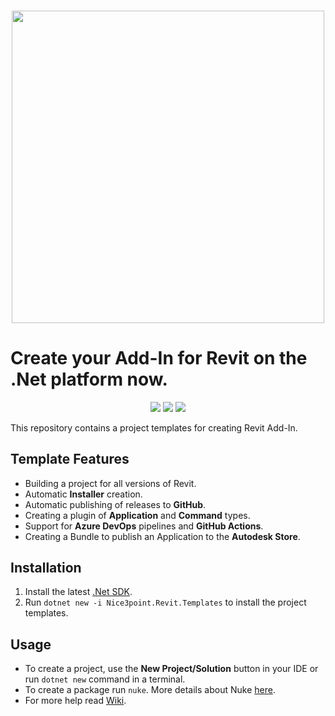 <h3 align="center"><img src="https://i.imgur.com/v34P0ro.png" width="500px"></h3>

# Create your Add-In for Revit on the .Net platform now.

<p align="center">
  <a href="https://www.nuget.org/packages/Nice3point.Revit.Templates"><img src="https://img.shields.io/nuget/v/Nice3point.Revit.Templates?style=for-the-badge"></a>
  <a href="https://www.nuget.org/packages/Nice3point.Revit.Templates"><img src="https://img.shields.io/nuget/dt/Nice3point.Revit.Templates?style=for-the-badge"></a>
  <a href="https://github.com/Nice3point/RevitTemplate/commits/main"><img src="https://img.shields.io/github/last-commit/Nice3point/RevitTemplate?style=for-the-badge"></a>
</p>
This repository contains a project templates for creating Revit Add-In.

## Template Features

- Building a project for all versions of Revit.
- Automatic **Installer** creation.
- Automatic publishing of releases to **GitHub**.
- Creating a plugin of **Application** and **Command** types.
- Support for **Azure DevOps** pipelines and **GitHub Actions**.
- Creating a Bundle to publish an Application to the **Autodesk Store**.

## Installation

1. Install the latest [.Net SDK](https://dotnet.microsoft.com/download).
1. Run `dotnet new -i Nice3point.Revit.Templates` to install the project templates.

## Usage

- To create a project, use the **New Project/Solution** button in your IDE or run `dotnet new` command in a terminal.
- To create a package run `nuke`. More details about Nuke [here](https://github.com/nuke-build/nuke).
- For more help read [Wiki](https://github.com/Nice3point/RevitTemplates/wiki).